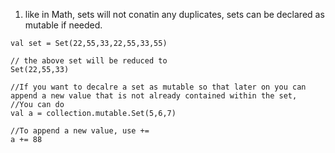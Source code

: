 1. like in Math, sets will not conatin any duplicates, sets can be declared as mutable if needed.
```sc
val set = Set(22,55,33,22,55,33,55)

// the above set will be reduced to 
Set(22,55,33)

//If you want to decalre a set as mutable so that later on you can append a new value that is not already contained within the set,
//You can do
val a = collection.mutable.Set(5,6,7)

//To append a new value, use += 
a += 88
```
